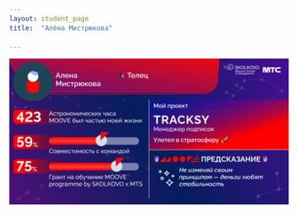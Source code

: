 ```yaml
---
layout: student_page
title:  "Алёна Мистрюкова"

---
```

<img class="img-fluid" src="/img/posts/Алена Мистрюкова.png" alt="moove-2">
